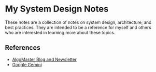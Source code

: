 # My System Design Notes

These notes are a collection of notes on system design, architecture, and best practices. They are intended to be a reference for myself and others who are interested in learning more about these topics.

## References

- [AlgoMaster Blog and Newsletter](https://blog.algomaster.io/)
- [Google Gemini](https://gemini.google.com/app?hl=en-IN)
